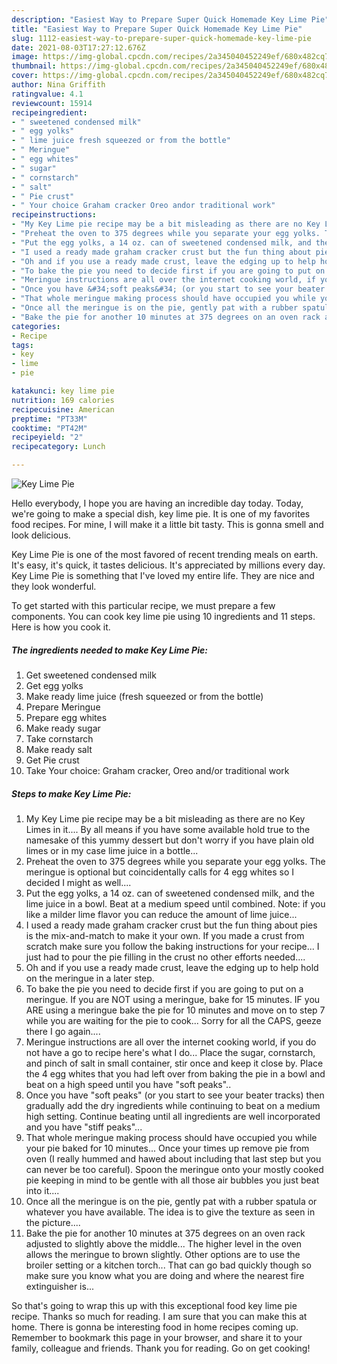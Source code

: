 ```yaml
---
description: "Easiest Way to Prepare Super Quick Homemade Key Lime Pie"
title: "Easiest Way to Prepare Super Quick Homemade Key Lime Pie"
slug: 1112-easiest-way-to-prepare-super-quick-homemade-key-lime-pie
date: 2021-08-03T17:27:12.676Z
image: https://img-global.cpcdn.com/recipes/2a345040452249ef/680x482cq70/key-lime-pie-recipe-main-photo.jpg
thumbnail: https://img-global.cpcdn.com/recipes/2a345040452249ef/680x482cq70/key-lime-pie-recipe-main-photo.jpg
cover: https://img-global.cpcdn.com/recipes/2a345040452249ef/680x482cq70/key-lime-pie-recipe-main-photo.jpg
author: Nina Griffith
ratingvalue: 4.1
reviewcount: 15914
recipeingredient:
- " sweetened condensed milk"
- " egg yolks"
- " lime juice fresh squeezed or from the bottle"
- " Meringue"
- " egg whites"
- " sugar"
- " cornstarch"
- " salt"
- " Pie crust"
- " Your choice Graham cracker Oreo andor traditional work"
recipeinstructions:
- "My Key Lime pie recipe may be a bit misleading as there are no Key Limes in it.... By all means if you have some available hold true to the namesake of this yummy dessert but don&#39;t worry if you have plain old limes or in my case lime juice in a bottle..."
- "Preheat the oven to 375 degrees while you separate your egg yolks. The meringue is optional but coincidentally calls for 4 egg whites so I decided I might as well...."
- "Put the egg yolks, a 14 oz. can of sweetened condensed milk, and the lime juice in a bowl. Beat at a medium speed until combined. Note: if you like a milder lime flavor you can reduce the amount of lime juice..."
- "I used a ready made graham cracker crust but the fun thing about pies is the mix-and-match to make it your own. If you made a crust from scratch make sure you follow the baking instructions for your recipe... I just had to pour the pie filling in the crust no other efforts needed...."
- "Oh and if you use a ready made crust, leave the edging up to help hold on the meringue in a later step."
- "To bake the pie you need to decide first if you are going to put on a meringue. If you are NOT using a meringue, bake for 15 minutes. IF you ARE using a meringue bake the pie for 10 minutes and move on to step 7 while you are waiting for the pie to cook... Sorry for all the CAPS, geeze there I go again...."
- "Meringue instructions are all over the internet cooking world, if you do not have a go to recipe here&#39;s what I do... Place the sugar, cornstarch, and pinch of salt in small container, stir once and keep it close by. Place the 4 egg whites that you had left over from baking the pie in a bowl and beat on a high speed until you have &#34;soft peaks&#34;.."
- "Once you have &#34;soft peaks&#34; (or you start to see your beater tracks) then gradually add the dry ingredients while continuing to beat on a medium high setting. Continue beating until all ingredients are well incorporated and you have &#34;stiff peaks&#34;..."
- "That whole meringue making process should have occupied you while your pie baked for 10 minutes... Once your times up remove pie from oven (I really hummed and hawed about including that last step but you can never be too careful). Spoon the meringue onto your mostly cooked pie keeping in mind to be gentle with all those air bubbles you just beat into it...."
- "Once all the meringue is on the pie, gently pat with a rubber spatula or whatever you have available. The idea is to give the texture as seen in the picture...."
- "Bake the pie for another 10 minutes at 375 degrees on an oven rack adjusted to slightly above the middle... The higher level in the oven allows the meringue to brown slightly. Other options are to use the broiler setting or a kitchen torch... That can go bad quickly though so make sure you know what you are doing and where the nearest fire extinguisher is..."
categories:
- Recipe
tags:
- key
- lime
- pie

katakunci: key lime pie 
nutrition: 169 calories
recipecuisine: American
preptime: "PT33M"
cooktime: "PT42M"
recipeyield: "2"
recipecategory: Lunch

---
```



![Key Lime Pie](https://img-global.cpcdn.com/recipes/2a345040452249ef/680x482cq70/key-lime-pie-recipe-main-photo.jpg)

Hello everybody, I hope you are having an incredible day today. Today, we're going to make a special dish, key lime pie. It is one of my favorites food recipes. For mine, I will make it a little bit tasty. This is gonna smell and look delicious.



Key Lime Pie is one of the most favored of recent trending meals on earth. It's easy, it's quick, it tastes delicious. It's appreciated by millions every day. Key Lime Pie is something that I've loved my entire life. They are nice and they look wonderful.


To get started with this particular recipe, we must prepare a few components. You can cook key lime pie using 10 ingredients and 11 steps. Here is how you cook it.

<!--inarticleads1-->

##### The ingredients needed to make Key Lime Pie:

1. Get  sweetened condensed milk
1. Get  egg yolks
1. Make ready  lime juice (fresh squeezed or from the bottle)
1. Prepare  Meringue
1. Prepare  egg whites
1. Make ready  sugar
1. Take  cornstarch
1. Make ready  salt
1. Get  Pie crust
1. Take  Your choice: Graham cracker, Oreo and/or traditional work




<!--inarticleads2-->

##### Steps to make Key Lime Pie:

1. My Key Lime pie recipe may be a bit misleading as there are no Key Limes in it.... By all means if you have some available hold true to the namesake of this yummy dessert but don&#39;t worry if you have plain old limes or in my case lime juice in a bottle...
1. Preheat the oven to 375 degrees while you separate your egg yolks. The meringue is optional but coincidentally calls for 4 egg whites so I decided I might as well....
1. Put the egg yolks, a 14 oz. can of sweetened condensed milk, and the lime juice in a bowl. Beat at a medium speed until combined. Note: if you like a milder lime flavor you can reduce the amount of lime juice...
1. I used a ready made graham cracker crust but the fun thing about pies is the mix-and-match to make it your own. If you made a crust from scratch make sure you follow the baking instructions for your recipe... I just had to pour the pie filling in the crust no other efforts needed....
1. Oh and if you use a ready made crust, leave the edging up to help hold on the meringue in a later step.
1. To bake the pie you need to decide first if you are going to put on a meringue. If you are NOT using a meringue, bake for 15 minutes. IF you ARE using a meringue bake the pie for 10 minutes and move on to step 7 while you are waiting for the pie to cook... Sorry for all the CAPS, geeze there I go again....
1. Meringue instructions are all over the internet cooking world, if you do not have a go to recipe here&#39;s what I do... Place the sugar, cornstarch, and pinch of salt in small container, stir once and keep it close by. Place the 4 egg whites that you had left over from baking the pie in a bowl and beat on a high speed until you have &#34;soft peaks&#34;..
1. Once you have &#34;soft peaks&#34; (or you start to see your beater tracks) then gradually add the dry ingredients while continuing to beat on a medium high setting. Continue beating until all ingredients are well incorporated and you have &#34;stiff peaks&#34;...
1. That whole meringue making process should have occupied you while your pie baked for 10 minutes... Once your times up remove pie from oven (I really hummed and hawed about including that last step but you can never be too careful). Spoon the meringue onto your mostly cooked pie keeping in mind to be gentle with all those air bubbles you just beat into it....
1. Once all the meringue is on the pie, gently pat with a rubber spatula or whatever you have available. The idea is to give the texture as seen in the picture....
1. Bake the pie for another 10 minutes at 375 degrees on an oven rack adjusted to slightly above the middle... The higher level in the oven allows the meringue to brown slightly. Other options are to use the broiler setting or a kitchen torch... That can go bad quickly though so make sure you know what you are doing and where the nearest fire extinguisher is...




So that's going to wrap this up with this exceptional food key lime pie recipe. Thanks so much for reading. I am sure that you can make this at home. There is gonna be interesting food in home recipes coming up. Remember to bookmark this page in your browser, and share it to your family, colleague and friends. Thank you for reading. Go on get cooking!
